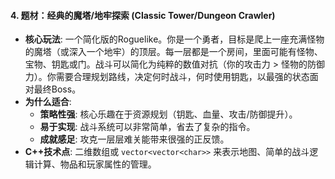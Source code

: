 #### **4. 题材：经典的魔塔/地牢探索 (Classic Tower/Dungeon Crawler)**

*   **核心玩法**: 一个简化版的Roguelike。你是一个勇者，目标是爬上一座充满怪物的魔塔（或深入一个地牢）的顶层。每一层都是一个房间，里面可能有怪物、宝物、钥匙或门。战斗可以简化为纯粹的数值对抗（你的攻击力 > 怪物的防御力）。你需要合理规划路线，决定何时战斗，何时使用钥匙，以最强的状态面对最终Boss。
*   **为什么适合**:
    *   **策略性强**: 核心乐趣在于资源规划（钥匙、血量、攻击/防御提升）。
    *   **易于实现**: 战斗系统可以非常简单，省去了复杂的指令。
    *   **成就感足**: 攻克一层层难关能带来很强的正反馈。
*   **C++技术点**: 二维数组或 `vector<vector<char>>` 来表示地图、简单的战斗逻辑计算、物品和玩家属性的管理。